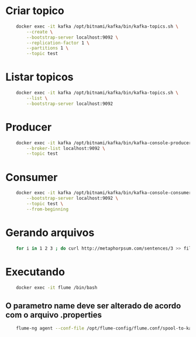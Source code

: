 # Criar topico

```bash
    docker exec -it kafka /opt/bitnami/kafka/bin/kafka-topics.sh \
        --create \
        --bootstrap-server localhost:9092 \
        --replication-factor 1 \
        --partitions 1 \
        --topic test
```

# Listar topicos

```bash
    docker exec -it kafka /opt/bitnami/kafka/bin/kafka-topics.sh \
        --list \
        --bootstrap-server localhost:9092
```

# Producer

```bash
    docker exec -it kafka /opt/bitnami/kafka/bin/kafka-console-producer.sh \
        --broker-list localhost:9092 \
        --topic test
```

# Consumer
```bash
    docker exec -it kafka /opt/bitnami/kafka/bin/kafka-console-consumer.sh \
        --bootstrap-server localhost:9092 \
        --topic test \
        --from-beginning
```

# Gerando arquivos

```bash
    for i in 1 2 3 ; do curl http://metaphorpsum.com/sentences/3 >> file$i;done
```

# Executando 
```bash
    docker exec -it flume /bin/bash
```

## O parametro name deve ser alterado de acordo com o arquivo .properties
```bash
    flume-ng agent --conf-file /opt/flume-config/flume.conf/spool-to-kafka.properties --name agent3 -Dflume.root.logger=WARN.console
```
